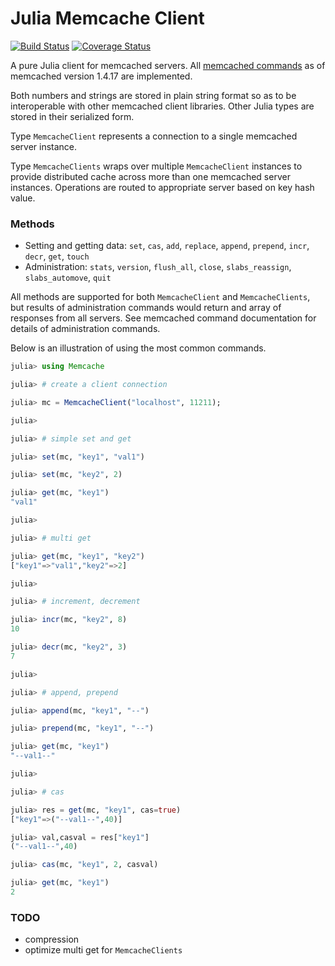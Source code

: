 # Julia Memcache Client

[![Build Status](https://travis-ci.org/tanmaykm/Memcache.jl.png)](https://travis-ci.org/tanmaykm/Memcache.jl)
[![Coverage Status](https://coveralls.io/repos/github/tanmaykm/Memcache.jl/badge.svg?branch=master)](https://coveralls.io/github/tanmaykm/Memcache.jl?branch=master)

A pure Julia client for memcached servers. All [memcached commands](https://github.com/memcached/memcached/wiki/Commands) as of memcached version 1.4.17 are implemented.

Both numbers and strings are stored in plain string format so as to be interoperable with other memcached client libraries. Other Julia types are stored in their serialized form.

Type `MemcacheClient` represents a connection to a single memcached server instance.

Type `MemcacheClients` wraps over multiple `MemcacheClient` instances to provide distributed cache across more than one memcached server instances. Operations are routed to appropriate server based on key hash value.


### Methods
- Setting and getting data: `set`, `cas`, `add`, `replace`, `append`, `prepend`, `incr`, `decr`, `get`, `touch`
- Administration: `stats`, `version`, `flush_all`, `close`, `slabs_reassign`, `slabs_automove`, `quit`

All methods are supported for both `MemcacheClient` and `MemcacheClients`, but results of administration commands would return and array of responses from all servers. See memcached command documentation for details of administration commands. 

Below is an illustration of using the most common commands.

````julia
julia> using Memcache

julia> # create a client connection

julia> mc = MemcacheClient("localhost", 11211);

julia> 

julia> # simple set and get

julia> set(mc, "key1", "val1")

julia> set(mc, "key2", 2)

julia> get(mc, "key1")
"val1"

julia> 

julia> # multi get

julia> get(mc, "key1", "key2")
["key1"=>"val1","key2"=>2]

julia> 

julia> # increment, decrement

julia> incr(mc, "key2", 8)
10

julia> decr(mc, "key2", 3)
7

julia> 

julia> # append, prepend

julia> append(mc, "key1", "--")

julia> prepend(mc, "key1", "--")

julia> get(mc, "key1")
"--val1--"

julia> 

julia> # cas

julia> res = get(mc, "key1", cas=true)
["key1"=>("--val1--",40)]

julia> val,casval = res["key1"]
("--val1--",40)

julia> cas(mc, "key1", 2, casval)

julia> get(mc, "key1")
2
````



### TODO
- compression
- optimize multi get for `MemcacheClients`

